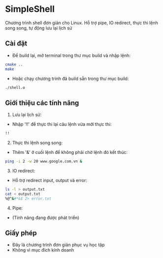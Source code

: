 # SimpleShell
Chương trình shell đơn giản cho Linux. Hỗ trợ pipe, IO redirect, thực thi lệnh song song, tự động lưu lại lịch sử

## Cài đặt
  - Để build lại, mở terminal trong thư mục build và nhập lệnh:
  ```bash
  cmake ..
  make
  ```
  - Hoặc chạy chương trình đã build sẵn trong thư mục build:
  ```bash
  ./shell.o
  ```
  
## Giới thiệu các tính năng
1. Lưu lại lịch sử:
  - Nhập '!!' để thực thi lại câu lệnh vừa mới thực thi:
  ```bash
  !!
  ```
2. Thực thi lệnh song song:
  - Thêm '&' ở cuối lệnh để không phải chờ lệnh đó kết thúc:
  ```bash
  ping -i 2 -w 20 www.google.com.vn &
  ```
3. IO redirect:
  - Hỗ trợ redirect input, output và error:
  ```bash
  ls -l > output.txt
  cat < output.txt
  %@^&#*&$ 2> error.txt
  ```
4. Pipe:
  - (Tính năng đang được phát triển)
  
## Giấy phép
  - Đây là chương trình đơn giản phục vụ học tập
  - Không vì mục đích kính doanh
